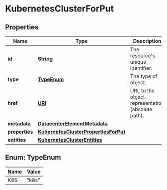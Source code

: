 

# KubernetesClusterForPut

## Properties

| Name | Type | Description | Notes |
| ------------ | ------------- | ------------- | ------------- |
| **id** | **String** | The resource&#39;s unique identifier. |  [optional] [readonly] |
| **type** | [**TypeEnum**](#TypeEnum) | The type of object. |  [optional] [readonly] |
| **href** | [**URI**](URI.md) | URL to the object representation (absolute path). |  [optional] [readonly] |
| **metadata** | [**DatacenterElementMetadata**](DatacenterElementMetadata.md) |  |  [optional] |
| **properties** | [**KubernetesClusterPropertiesForPut**](KubernetesClusterPropertiesForPut.md) |  |  |
| **entities** | [**KubernetesClusterEntities**](KubernetesClusterEntities.md) |  |  [optional] |



## Enum: TypeEnum

| Name | Value |
| ---- | -----
| K8S | &quot;k8s&quot; |


